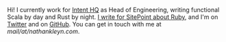 Hi! I currently work for [Intent HQ](https://www.intenthq.com/) as Head of Engineering, writing functional Scala by day and Rust by night. [I write for SitePoint about Ruby](https://www.sitepoint.com/author/nkleyn/), and I'm on [Twitter](https://twitter.com/nathankleyn) and on [GitHub](https://github.com/nathankleyn). You can get in touch with me at _mail/at/nathankleyn.com_.
